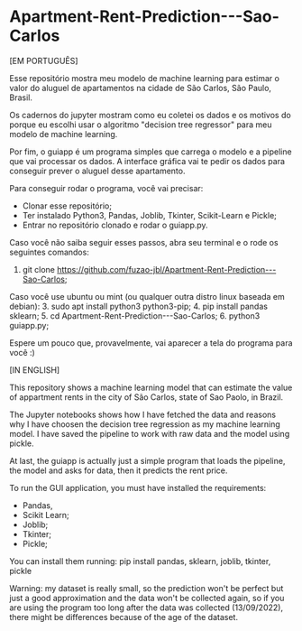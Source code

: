 # Apartment-Rent-Prediction---Sao-Carlos

[EM PORTUGUÊS]

Esse repositório mostra meu modelo de machine learning para estimar o valor do aluguel de apartamentos na cidade de São Carlos, São Paulo, Brasil.

Os cadernos do jupyter mostram como eu coletei os dados e os motivos do porque eu escolhi usar o algoritmo "decision tree regressor" para meu modelo de machine learning.

Por fim, o guiapp é um programa simples que carrega o modelo e a pipeline que vai processar os dados. A interface gráfica vai te pedir os dados para conseguir prever o aluguel desse apartamento.

Para conseguir rodar o programa, você vai precisar:
- Clonar esse repositório;
- Ter instalado Python3, Pandas, Joblib, Tkinter, Scikit-Learn e Pickle;
- Entrar no repositório clonado e rodar o guiapp.py.

Caso você não saiba seguir esses passos, abra seu terminal e o rode os seguintes comandos:
1. git clone https://github.com/fuzao-jbl/Apartment-Rent-Prediction---Sao-Carlos;

Caso você use ubuntu ou mint (ou qualquer outra distro linux baseada em debian): 
3. sudo apt install python3 python3-pip;
4. pip install pandas sklearn;
5. cd Apartment-Rent-Prediction---Sao-Carlos;
6. python3 guiapp.py;

Espere um pouco que, provavelmente, vai aparecer a tela do programa para você :)

[IN ENGLISH]

This repository shows a machine learning model that can estimate the value of appartment rents in the city of São Carlos,  state of Sao Paolo, in Brazil.

The Jupyter notebooks shows how I have fetched the data and reasons why I have choosen the decision tree regression as my machine learning model.
I have saved the pipeline to work with raw data and the model using pickle.

At last, the guiapp is actually just a simple program that loads the pipeline, the model and asks for data, then it predicts the rent price.

To run the GUI application, you must have installed the requirements:
  - Pandas,
  - Scikit Learn;
  - Joblib;
  - Tkinter;
  - Pickle;
  
You can install them running: pip install pandas, sklearn, joblib, tkinter, pickle

Warning: my dataset is really small, so the prediction won't be perfect but just a good approximation and the data won't be collected again,
so if you are using the program too long after the data was collected (13/09/2022), there might be differences because of the age of the dataset.
